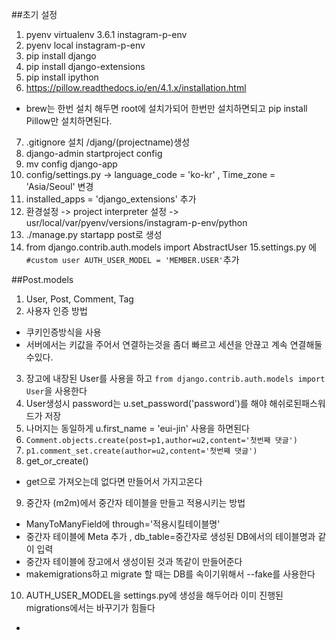 ##초기 설정
1. pyenv virtualenv 3.6.1 instagram-p-env
2. pyenv local instagram-p-env
3. pip install django
4. pip install django-extensions
5. pip install ipython
6. https://pillow.readthedocs.io/en/4.1.x/installation.html
 - brew는 한번 설치 해두면 root에 설치가되어 한번만 설치하면되고 pip install Pillow만 설치하면된다.
7. .gitignore 설치 /djang/(projectname)생성
8. django-admin startproject config
9. mv config django-app
10. config/settings.py -> language_code = 'ko-kr' , Time_zone = 'Asia/Seoul' 변경
11. installed_apps = 'django_extensions' 추가
12. 환경설정 -> project interpreter 설정 -> usr/local/var/pyenv/versions/instagram-p-env/python
13. ./manage.py startapp post로 생성
14. from django.contrib.auth.models import AbstractUser
15.settings.py 에 ```#custom user
AUTH_USER_MODEL = 'MEMBER.USER'```추가


##Post.models

1. User, Post, Comment, Tag
2. 사용자 인증 방법
 - 쿠키인증방식을 사용
 - 서버에서는 키값을 주어서 연결하는것을 좀더 빠르고 세션을 안끊고 계속 연결해둘수있다.
3. 장고에 내장된 User를 사용을 하고 ```from django.contrib.auth.models import User```을 사용한다
4. User생성시 password는 u.set_password('password')를 해야 해쉬로된패스워드가 저장
5. 나머지는 동일하게 u.first_name = 'eui-jin' 사용을 하면된다
6. ```Comment.objects.create(post=p1,author=u2,content='첫번째 댓글')```
7. ```p1.comment_set.create(author=u2,content='첫번째 댓글')```
8. get_or_create()
 - get으로 가져오는데 없다면 만들어서 가지고온다
9. 중간자 (m2m)에서 중간자 테이블을 만들고 적용시키는 방법
 - ManyToManyField에 through='적용시킬테이블명'
 - 중간자 테이블에 Meta 추가 , db_table=중간자로 생성된 DB에서의 테이블명과 같이 입력
 - 중간자 테이블에 장고에서 생성이된 것과 똑같이 만들어준다
 - makemigrations하고 migrate 할 때는 DB를 속이기위해서 --fake를 사용한다
10. AUTH_USER_MODEL을 settings.py에 생성을 해두어라 이미 진행된 migrations에서는 바꾸기가 힘들다
  -  